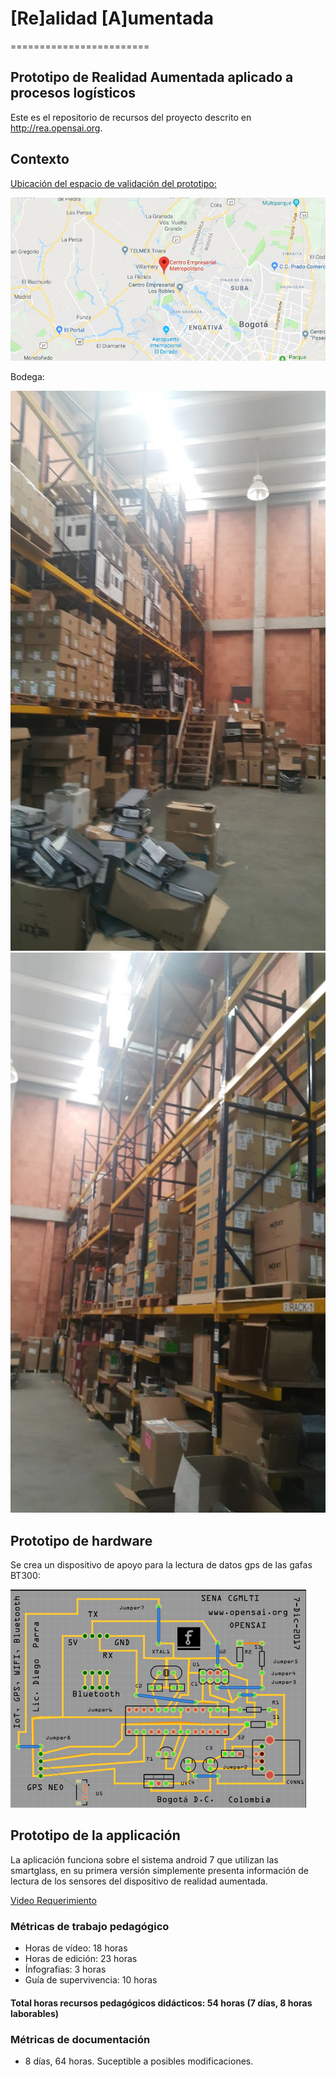 # [Re]alidad [A]umentada
========================
## Prototipo de Realidad Aumentada aplicado a procesos logísticos
Este es el repositorio de recursos del proyecto descrito en http://rea.opensai.org.
## Contexto
[Ubicación del espacio de validación del prototipo:](https://www.google.com/maps/place/Centro+Empresarial+Metropolitano/@4.7350651,-74.2012662,12z/data=!4m5!3m4!1s0x8e3f839f3fec548f:0x7e52983f32c1a9c0!8m2!3d4.7521159!4d-74.1460096)

<img src="Análisis de requerimientos, captura de datos en campo para proceso de diseño del prototipo/Imagenes/centroEmpresarialMetropolitano.png">

Bodega:

<img src="Análisis de requerimientos, captura de datos en campo para proceso de diseño del prototipo/Imagenes/bodegaevocom0.jpg">

<img src="Análisis de requerimientos, captura de datos en campo para proceso de diseño del prototipo/Imagenes/bodegaevocom1.jpg">

## Prototipo de hardware
Se crea un dispositivo de apoyo para la lectura de datos gps de las gafas BT300:

<img src="Diseño prototipo/Dispositivo de hardware para envío de datos GPS a las Gafas Moveiro de EPSON/Img/PCB_WIFI.png">

## Prototipo de la applicación
La aplicación funciona sobre el sistema android 7 que utilizan las smartglass, en su primera versión simplemente presenta información de lectura de los sensores del dispositivo de realidad aumentada.

[Video Requerimiento](https://www.youtube.com/watch?v=rkmjc7l1K40)

### Métricas de trabajo pedagógico
* Horas de vídeo: 18 horas
* Horas de edición: 23 horas
* Ínfografias: 3 horas 
* Guía de supervivencia: 10 horas
#### Total horas recursos pedagógicos didácticos: 54 horas (7 días, 8 horas laborables)

### Métricas de documentación
*  8 días, 64 horas.
Suceptible a posibles modificaciones.

